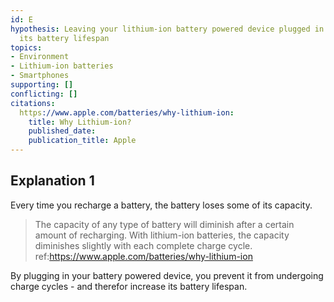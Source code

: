 ```yaml
---
id: E
hypothesis: Leaving your lithium-ion battery powered device plugged in will increase
  its battery lifespan
topics:
- Environment
- Lithium-ion batteries
- Smartphones
supporting: []
conflicting: []
citations:
  https://www.apple.com/batteries/why-lithium-ion:
    title: Why Lithium-ion?
    published_date: 
    publication_title: Apple
---
```

## Explanation 1

Every time you recharge a battery, the battery loses some of its capacity.

> The capacity of any type of battery will diminish after a certain amount of recharging. With lithium-ion batteries, the capacity diminishes slightly with each complete charge cycle.
> ref:https://www.apple.com/batteries/why-lithium-ion

By plugging in your battery powered device, you prevent it from undergoing charge cycles - and therefor increase its battery lifespan.
